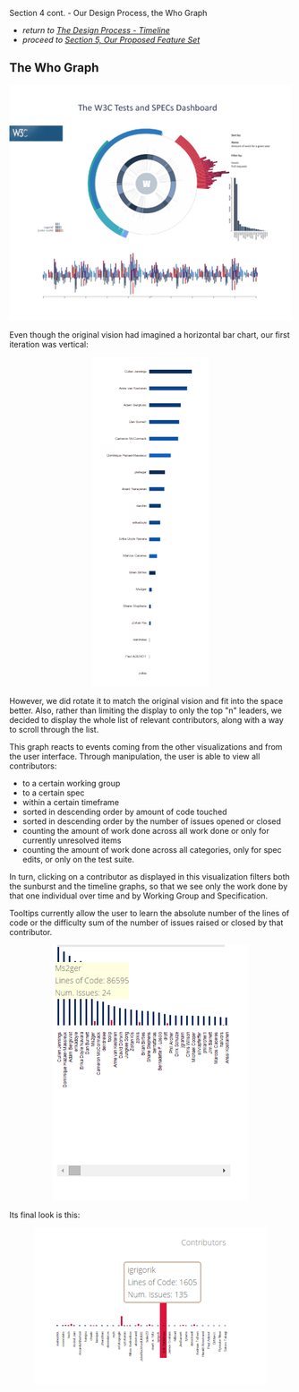 Section 4 cont. - Our Design Process, the Who Graph

* *return to [The Design Process - Timeline](design_timeline.md)*
* *proceed to [Section 5, Our Proposed Feature Set](proposal.md)*

## The Who Graph

<p align="center">
    <img src="images/main1.jpg" width="600"/>
</p>

Even though the original vision had imagined a horizontal bar chart, our first iteration was vertical:

<p align="center">
    <img src="images/Who1.png"/>
</p>

However, we did rotate it to match the original vision and fit into the space better.  Also, rather than limiting the display to only the top "n" leaders, we decided to display the whole list of relevant contributors, along with a way to scroll through the list.

This graph reacts to events coming from the other visualizations and from the user interface.  Through manipulation, the user is able to view all contributors:
- to a certain working group
- to a certain spec
- within a certain timeframe
- sorted in descending order by amount of code touched
- sorted in descending order by the number of issues opened or closed
- counting the amount of work done across all work done or only for currently unresolved items
- counting the amount of work done across all categories, only for spec edits, or only on the test suite.

In turn, clicking on a contributor as displayed in this visualization filters both the sunburst and the timeline graphs, so that we see only the work done by that one individual over time and by Working Group and Specification.

Tooltips currently allow the user to learn the absolute number of the lines of code or the difficulty sum of the number of issues raised or closed by that contributor.

<p align="center">
    <img src="images/Who2.png"/>
</p>

Its final look is this:

<p align="center">
    <img src="images/Who3.png"/>
</p>
